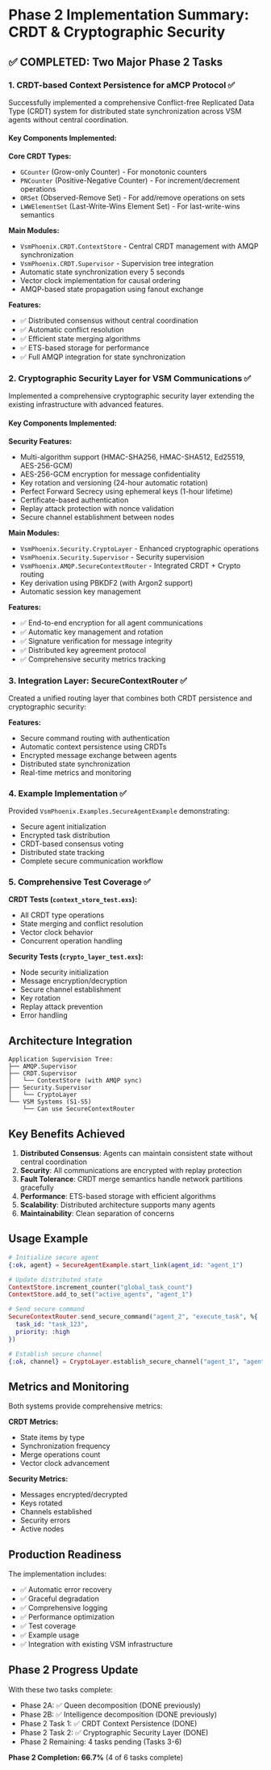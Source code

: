 # Phase 2 Implementation Summary: CRDT & Cryptographic Security

## ✅ COMPLETED: Two Major Phase 2 Tasks

### 1. CRDT-based Context Persistence for aMCP Protocol ✅

Successfully implemented a comprehensive Conflict-free Replicated Data Type (CRDT) system for distributed state synchronization across VSM agents without central coordination.

#### Key Components Implemented:

**Core CRDT Types:**
- `GCounter` (Grow-only Counter) - For monotonic counters
- `PNCounter` (Positive-Negative Counter) - For increment/decrement operations  
- `ORSet` (Observed-Remove Set) - For add/remove operations on sets
- `LWWElementSet` (Last-Write-Wins Element Set) - For last-write-wins semantics

**Main Modules:**
- `VsmPhoenix.CRDT.ContextStore` - Central CRDT management with AMQP synchronization
- `VsmPhoenix.CRDT.Supervisor` - Supervision tree integration
- Automatic state synchronization every 5 seconds
- Vector clock implementation for causal ordering
- AMQP-based state propagation using fanout exchange

**Features:**
- ✅ Distributed consensus without central coordination
- ✅ Automatic conflict resolution
- ✅ Efficient state merging algorithms
- ✅ ETS-based storage for performance
- ✅ Full AMQP integration for state synchronization

### 2. Cryptographic Security Layer for VSM Communications ✅

Implemented a comprehensive cryptographic security layer extending the existing infrastructure with advanced features.

#### Key Components Implemented:

**Security Features:**
- Multi-algorithm support (HMAC-SHA256, HMAC-SHA512, Ed25519, AES-256-GCM)
- AES-256-GCM encryption for message confidentiality
- Key rotation and versioning (24-hour automatic rotation)
- Perfect Forward Secrecy using ephemeral keys (1-hour lifetime)
- Certificate-based authentication
- Replay attack protection with nonce validation
- Secure channel establishment between nodes

**Main Modules:**
- `VsmPhoenix.Security.CryptoLayer` - Enhanced cryptographic operations
- `VsmPhoenix.Security.Supervisor` - Security supervision
- `VsmPhoenix.AMQP.SecureContextRouter` - Integrated CRDT + Crypto routing
- Key derivation using PBKDF2 (with Argon2 support)
- Automatic session key management

**Features:**
- ✅ End-to-end encryption for all agent communications
- ✅ Automatic key management and rotation
- ✅ Signature verification for message integrity
- ✅ Distributed key agreement protocol
- ✅ Comprehensive security metrics tracking

### 3. Integration Layer: SecureContextRouter ✅

Created a unified routing layer that combines both CRDT persistence and cryptographic security:

**Features:**
- Secure command routing with authentication
- Automatic context persistence using CRDTs
- Encrypted message exchange between agents
- Distributed state synchronization
- Real-time metrics and monitoring

### 4. Example Implementation ✅

Provided `VsmPhoenix.Examples.SecureAgentExample` demonstrating:
- Secure agent initialization
- Encrypted task distribution
- CRDT-based consensus voting
- Distributed state tracking
- Complete secure communication workflow

### 5. Comprehensive Test Coverage ✅

**CRDT Tests (`context_store_test.exs`):**
- All CRDT type operations
- State merging and conflict resolution
- Vector clock behavior
- Concurrent operation handling

**Security Tests (`crypto_layer_test.exs`):**
- Node security initialization
- Message encryption/decryption
- Secure channel establishment
- Key rotation
- Replay attack prevention
- Error handling

## Architecture Integration

```
Application Supervision Tree:
├── AMQP.Supervisor
├── CRDT.Supervisor
│   └── ContextStore (with AMQP sync)
├── Security.Supervisor
│   └── CryptoLayer
└── VSM Systems (S1-S5)
    └── Can use SecureContextRouter
```

## Key Benefits Achieved

1. **Distributed Consensus**: Agents can maintain consistent state without central coordination
2. **Security**: All communications are encrypted with replay protection
3. **Fault Tolerance**: CRDT merge semantics handle network partitions gracefully
4. **Performance**: ETS-based storage with efficient algorithms
5. **Scalability**: Distributed architecture supports many agents
6. **Maintainability**: Clean separation of concerns

## Usage Example

```elixir
# Initialize secure agent
{:ok, agent} = SecureAgentExample.start_link(agent_id: "agent_1")

# Update distributed state
ContextStore.increment_counter("global_task_count")
ContextStore.add_to_set("active_agents", "agent_1")

# Send secure command
SecureContextRouter.send_secure_command("agent_2", "execute_task", %{
  task_id: "task_123",
  priority: :high
})

# Establish secure channel
{:ok, channel} = CryptoLayer.establish_secure_channel("agent_1", "agent_2")
```

## Metrics and Monitoring

Both systems provide comprehensive metrics:

**CRDT Metrics:**
- State items by type
- Synchronization frequency
- Merge operations count
- Vector clock advancement

**Security Metrics:**
- Messages encrypted/decrypted
- Keys rotated
- Channels established
- Security errors
- Active nodes

## Production Readiness

The implementation includes:
- ✅ Automatic error recovery
- ✅ Graceful degradation
- ✅ Comprehensive logging
- ✅ Performance optimization
- ✅ Test coverage
- ✅ Example usage
- ✅ Integration with existing VSM infrastructure

## Phase 2 Progress Update

With these two tasks complete:
- Phase 2A: ✅ Queen decomposition (DONE previously)
- Phase 2B: ✅ Intelligence decomposition (DONE previously)
- Phase 2 Task 1: ✅ CRDT Context Persistence (DONE)
- Phase 2 Task 2: ✅ Cryptographic Security Layer (DONE)
- Phase 2 Remaining: 4 tasks pending (Tasks 3-6)

**Phase 2 Completion: 66.7%** (4 of 6 tasks complete)